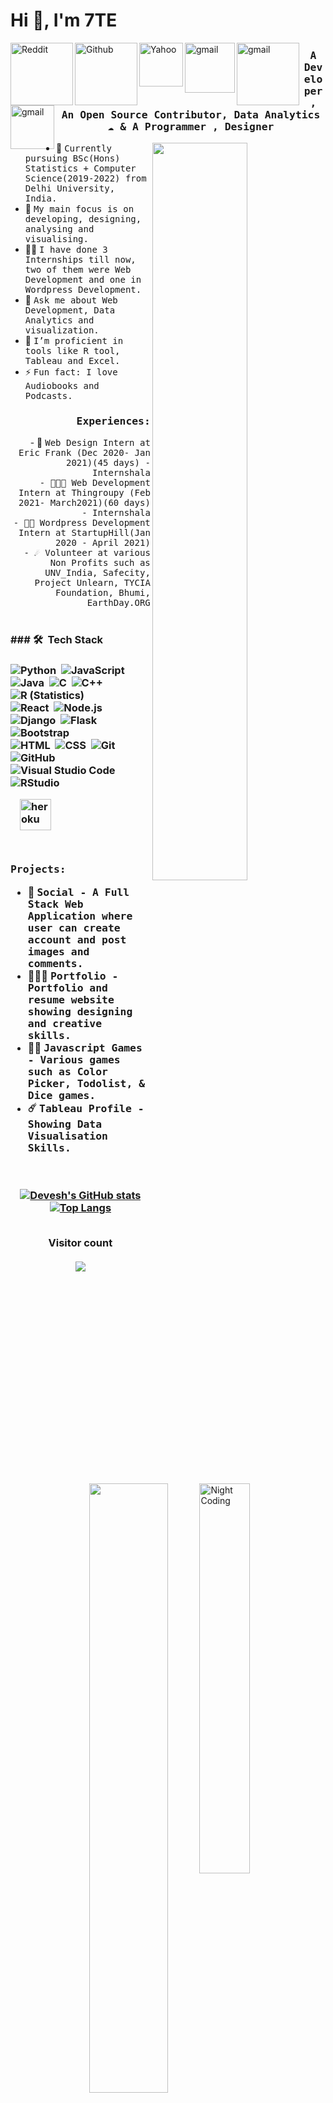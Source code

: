 
<h1 >Hi 👋, I'm 7TE</h1>
<a href="https://www.reddit.com/u/7TE__">
  <img align="left" alt="Reddit" width="100px" src="https://img.shields.io/reddit/user-karma/combined/7TE__?style=social" />
</a>
<a href="https://github.com/deveshprasad">
  <img align="left" alt="Github" width="100px" src="https://img.shields.io/badge/Github-181717?style=for-the-badge&logo=Github&logoColor=white" />
</a>
<a href="mailto:deveshprasad577@yahoo.com">
  <img align="left" alt="Yahoo" width="70px" src="https://img.shields.io/badge/Yahoo-720E9E?style=for-the-badge&logo=YahooIn&logoColor=white" />
</a>
<a href="mailto:deveshprasad99911@gmail.com">
  <img align="left" alt="gmail" width="80px" src="https://img.shields.io/badge/Gmail-EA4335?style=for-the-badge&logo=Gmail&logoColor=white" />
</a>
<a href="https://public.tableau.com/profile/devesh5578#!/">
  <img align="left" alt="gmail" width="100px" src="https://img.shields.io/badge/Tableau-000?style=for-the-badge&logo=Tableau&logoColor=white" />
</a>
<a href="https://drive.google.com/file/d/1AI6Cvf1WNS6xSFh7a5xqrQAxMsp3LMUz/view?usp=sharing">
  <img align="left" alt="gmail" width="70px" src="https://img.shields.io/badge/resume-fff?style=for-the-badge&logo=resume&logoColor=auto" />
</a>


## <p align="center"><h3 align="center"><samp> A Developer, An Open Source Contributor, Data Analytics ☁  & A Programmer , Designer  </samp></h3></p>

<div>

<img align="right" src="https://user-images.githubusercontent.com/63739986/110805639-498c1a80-82a7-11eb-8b79-b2e60c503760.gif" width="55%"/>

- 👷 <samp>Currently pursuing BSc(Hons) Statistics + Computer Science(2019-2022) from Delhi University, India.
- 🔭 <samp>My main focus is on developing, designing, analysing and visualising.
- ✍🏻 <samp>I have done 3 Internships till now, two of them were Web Development and one in Wordpress Development.
- 💬 <samp>Ask me about Web Development, Data Analytics and visualization.
- 🤔 <samp>I’m proficient in tools like R tool, Tableau and Excel.
- ⚡ <samp>Fun fact: I love Audiobooks and Podcasts.

</div>

<div align="right">
  <img align="left" src="https://user-images.githubusercontent.com/63739986/110807160-c2d83d00-82a8-11eb-8453-52767b463f9d.gif" width="50%"/>
<h3><b><samp>Experiences:</samp></b></h3>
- 👷 <samp>Web Design Intern at Eric Frank (Dec 2020- Jan 2021)(45 days) - Internshala<br>
- 👨🏾‍💻 <samp>Web Development Intern at Thingroupy (Feb 2021- March2021)(60 days) - Internshala<br>
- 🕵🏻 <samp>Wordpress Development Intern at StartupHill(Jan 2020 - April 2021)<br>
- ☄️ <samp>Volunteer at various Non Profits such as UNV_India, Safecity, Project Unlearn, TYCIA Foundation, Bhumi, EarthDay.ORG<br>
</div>
<br>

<img alt="Night Coding" src="https://i.imgur.com/rTZkf4K.gif" width="40%" align="right"/>

<h3>### 🛠 &nbsp;Tech Stack<h3>

![Python](https://img.shields.io/badge/-Python-000?style=for-the-badge&logo=appveyor&logo=python)&nbsp;
![JavaScript](https://img.shields.io/badge/-JavaScript-000?style=for-the-badge&logo=javascript)&nbsp;
![Java](https://img.shields.io/badge/-Java-000?style=for-the-badge&logo=Java&logoColor=FFA518)&nbsp;
![C](https://img.shields.io/badge/-C-000?style=for-the-badge&logo=C&logoColor=A8B9CC)&nbsp;
![C++](https://img.shields.io/badge/-C++-000?style=for-the-badge&logo=C%2B%2B&logoColor=00599C)&nbsp;
![R (Statistics)](https://img.shields.io/badge/-R-000?style=for-the-badge&logo=R&logoColor=276DC3)\
![React](https://img.shields.io/badge/-React-000?style=for-the-badge&logo=react)&nbsp;
![Node.js](https://img.shields.io/badge/-Node.js-000?style=for-the-badge&logo=node.js)&nbsp;
![Django](https://img.shields.io/badge/-Django-000?style=for-the-badge&logo=django&logoColor=092E20)&nbsp;
![Flask](https://img.shields.io/badge/-Flask-000?style=for-the-badge&logo=flask)&nbsp;
![Bootstrap](https://img.shields.io/badge/-Bootstrap-000?style=for-the-badge&logo=bootstrap&logoColor=563D7C)\
![HTML](https://img.shields.io/badge/-HTML-000?style=for-the-badge&logo=HTML5)&nbsp;
![CSS](https://img.shields.io/badge/-CSS-000?style=for-the-badge&logo=CSS3&logoColor=1572B6)&nbsp;
![Git](https://img.shields.io/badge/-Git-000?style=for-the-badge&logo=git)&nbsp;
![GitHub](https://img.shields.io/badge/-GitHub-000?style=for-the-badge&logo=github)&nbsp;
![Visual Studio Code](https://img.shields.io/badge/-Visual%20Studio%20Code-000?style=for-the-badge&logo=visual-studio-code&logoColor=007ACC)&nbsp;
![RStudio](https://img.shields.io/badge/-RStudio-000?style=for-the-badge&logo=rstudio)&nbsp;
<p align="left"> 
<a href="https://heroku.com" target="_blank"> <img src="https://www.vectorlogo.zone/logos/heroku/heroku-icon.svg" alt="heroku" width="50" height="50" style="margin:0 15px"/> </a> 
</p>
<div>
  <br>
<img align="left" src="https://user-images.githubusercontent.com/63739986/110834291-62a2c480-82c3-11eb-91bd-076dcbc044c7.gif" width="50%"/>

<b><samp>Projects:</samp></b>
- 👷 <samp>Social - A Full Stack Web Application where user can create account and post images and comments.</samp><br>
- 👨🏾‍💻 <samp>Portfolio - Portfolio and resume website showing designing and creative skills.</samp><br>
- 🕵🏻 <samp>Javascript Games - Various games such as Color Picker, Todolist, & Dice games.</samp><br>
- ☄️ <samp>Tableau Profile - Showing Data Visualisation Skills.</samp><br> 
</div>
<div align="center" style="margin-top:20px">
  <br>
  <img align="left" src="https://media.giphy.com/media/JsJX1hZDov9V2QZyyG/giphy.gif" width="30%"/>

[![Devesh's GitHub stats](https://github-readme-stats.vercel.app/api?username=deveshprasad&show_icons=true&theme=dark)](https://github.com/deveshprasad/github-readme-stats)
[![Top Langs](https://github-readme-stats.vercel.app/api/top-langs/?username=deveshprasad&layout=compact&show_icons=true&theme=dark)](https://github.com/deveshprasad/github-readme-stats)

<p align="center"><br> 
 Visitor count<br><br>
  <img src="https://profile-counter.glitch.me/deveshprasad/count.svg" />
</p>
 
 
 
</div>





